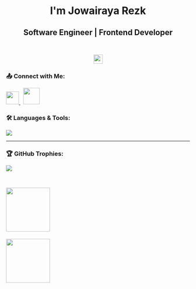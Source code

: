 <h1 align="center">I'm Jowairaya Rezk</h1>

<h2 align="center">Software Engineer | Frontend Developer</h2>
<br>

  <p align="center">
      <img src="https://komarev.com/ghpvc/?username=jowairaya1&style=flat&color=4010B0" height="25"/> <!-- Profile Views -->
  </p>

<h3 align="left">📤 Connect with Me:</h3>
  <p align="left">
    <a href="mailto:juweriayarezk@gmail.com"> <!-- Gmail -->
      <img src="https://github.com/user-attachments/assets/1a97a051-cc24-4738-a7a2-3f53365a9e93" height="35"/>
    </a>&nbsp;
    <a href="https://www.linkedin.com/in/juweriaya-rezk-834444307?utm_source=share&utm_campaign=share_via&utm_content=profile&utm_medium=android_app"> <!-- LinkedIn Profile -->
      <img src="https://raw.githubusercontent.com/rahuldkjain/github-profile-readme-generator/master/src/images/icons/Social/linked-in-alt.svg" height="45"/>
    </a>
  </p>
<h3 align="left">🛠️ Languages & Tools:</h3>
  <p align="left">
    <img src="https://go-skill-icons.vercel.app/api/icons?i=cpp,html,css,js,git"/>
  </p>
<hr>
<h3 align="left">🏆 GitHub Trophies:</h3>
  <p align="left">
    <img src="https://github-profile-trophy.vercel.app/?username=Jowairaya1&theme=onestar&row=1&column=2"/>
  </p>
  <br>

  <p align="left">
    <img src="https://github-readme-stats.vercel.app/api/top-langs?username=jowairaya1&layout=compact&langs_count=4&theme=highcontrast" height="120"/> &nbsp; <!-- Most Used Languages -->
    <br> <br>
    <img src="https://streak-stats.demolab.com/?user=Jowairaya1&theme=highcontrast" height="120"/> <!-- GitHub Streak -->
  </p>

 

